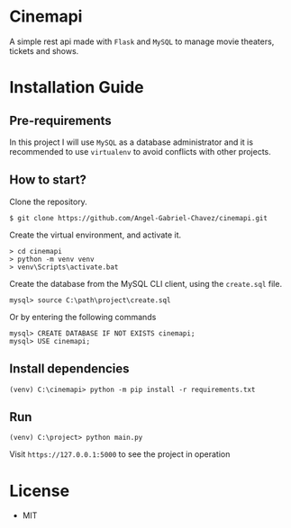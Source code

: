 # Cinemapi
A simple rest api made with `Flask` and `MySQL` to manage movie theaters, tickets and shows.

# Installation Guide
## Pre-requirements
In this project I will use `MySQL` as a database administrator and it is recommended to use `virtualenv` to avoid conflicts with other projects.

## How to start?
Clone the repository.
```
$ git clone https://github.com/Angel-Gabriel-Chavez/cinemapi.git
```
Create the virtual environment, and activate it.
```
> cd cinemapi
> python -m venv venv
> venv\Scripts\activate.bat
```
Create the database from the MySQL CLI client, using the `create.sql` file.
```
mysql> source C:\path\project\create.sql
```
Or by entering the following commands
```
mysql> CREATE DATABASE IF NOT EXISTS cinemapi;
mysql> USE cinemapi;
```

## Install dependencies
```
(venv) C:\cinemapi> python -m pip install -r requirements.txt
```

## Run 
```
(venv) C:\project> python main.py
```
Visit `https://127.0.0.1:5000` to see the project in operation
# License
- MIT
